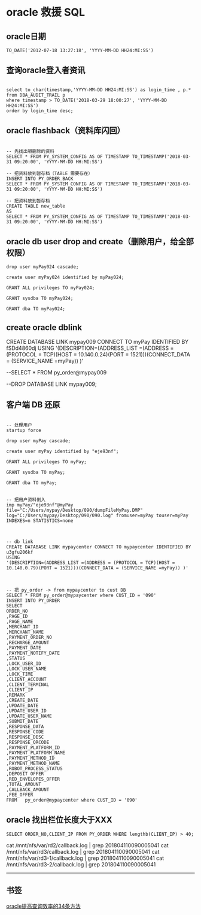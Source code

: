 # oracle 救援 SQL





## oracle日期
```
TO_DATE('2012-07-18 13:27:18', 'YYYY-MM-DD HH24:MI:SS')
```


## 查询oracle登入者资讯
```

select to_char(timestamp,'YYYY-MM-DD HH24:MI:SS') as login_time , p.* from DBA_AUDIT_TRAIL p 
where timestamp > TO_DATE('2018-03-29 18:00:27', 'YYYY-MM-DD HH24:MI:SS') 
order by login_time desc;

```


## oracle flashback（资料库闪回）
```

-- 先找出嘚删除的资料
SELECT * FROM PY_SYSTEM_CONFIG AS OF TIMESTAMP TO_TIMESTAMP('2018-03-31 09:20:00', 'YYYY-MM-DD HH:MI:SS')

-- 把资料放到暂存档（TABLE 需要存在）
INSERT INTO PY_ORDER_BACK 
SELECT * FROM PY_SYSTEM_CONFIG AS OF TIMESTAMP TO_TIMESTAMP('2018-03-31 09:20:00', 'YYYY-MM-DD HH:MI:SS')

-- 把资料放到暂存档
CREATE TABLE new_table
AS
SELECT * FROM PY_SYSTEM_CONFIG AS OF TIMESTAMP TO_TIMESTAMP('2018-03-31 09:20:00', 'YYYY-MM-DD HH:MI:SS')

```

## oracle db user drop and create（删除用户，给全部权限）
```
drop user myPay024 cascade;

create user myPay024 identified by myPay024;

GRANT ALL privileges TO myPay024;

GRANT sysdba TO myPay024;

GRANT dba TO myPay024;
```



## create oracle dblink
CREATE DATABASE LINK mypay009 CONNECT TO myPay IDENTIFIED BY fSDd4860dj
USING
'(DESCRIPTION=(ADDRESS_LIST =(ADDRESS = (PROTOCOL = TCP)(HOST = 10.140.0.24)(PORT = 1521)))(CONNECT_DATA = (SERVICE_NAME =myPay)) )'

--SELECT * FROM py_order@mypay009

--DROP DATABASE LINK mypay009;





## 客户端 DB 还原

```

-- 处理用户
startup force

drop user myPay cascade;

create user myPay identified by "eje93nf";

GRANT ALL privileges TO myPay;

GRANT sysdba TO myPay;

GRANT dba TO myPay;


-- 把用户资料倒入
imp myPay/"eje93nf"@myPay file="C:/Users/mypay/Desktop/090/dumpFileMyPay.DMP" log="C:/Users/mypay/Desktop/090/090.log" fromuser=myPay touser=myPay INDEXES=n STATISTICS=none



-- db link
CREATE DATABASE LINK mypaycenter CONNECT TO mypaycenter IDENTIFIED BY u3gfu206kf
USING
'(DESCRIPTION=(ADDRESS_LIST =(ADDRESS = (PROTOCOL = TCP)(HOST = 10.140.0.79)(PORT = 1521)))(CONNECT_DATA = (SERVICE_NAME =myPay)) )'



-- 把 py_order -> from mypaycenter to cust DB
SELECT * FROM py_order@mypaycenter where CUST_ID = '090'
INSERT INTO PY_ORDER 
SELECT 
ORDER_NO
,PAGE_ID
,PAGE_NAME
,MERCHANT_ID
,MERCHANT_NAME
,PAYMENT_ORDER_NO
,RECHARGE_AMOUNT
,PAYMENT_DATE
,PAYMENT_NOTIFY_DATE
,STATUS
,LOCK_USER_ID
,LOCK_USER_NAME
,LOCK_TIME
,CLIENT_ACCOUNT
,CLIENT_TERMINAL
,CLIENT_IP
,REMARK
,CREATE_DATE
,UPDATE_DATE
,UPDATE_USER_ID
,UPDATE_USER_NAME
,SUBMIT_DATE
,RESPONSE_DATA
,RESPONSE_CODE
,RESPONSE_DESC
,RESPONSE_QRCODE
,PAYMENT_PLATFORM_ID
,PAYMENT_PLATFORM_NAME
,PAYMENT_METHOD_ID
,PAYMENT_METHOD_NAME
,ROBOT_PROCESS_STATUS
,DEPOSIT_OFFER
,RED_ENVELOPES_OFFER
,TOTAL_AMOUNT
,CALLBACK_AMOUNT
,FEE_OFFER
FROM   py_order@mypaycenter where CUST_ID = '090'

```





## oracle 找出栏位长度大于XXX
```
SELECT ORDER_NO,CLIENT_IP FROM PY_ORDER WHERE lengthb(CLIENT_IP) > 40;

```


cat /mnt/nfs/var/rd2/callback.log | grep 201804110090005041
cat /mnt/nfs/var/rd3/callback.log | grep 201804110090005041
cat /mnt/nfs/var/rd3-1/callback.log | grep 201804110090005041
cat /mnt/nfs/var/rd3-2/callback.log | grep 201804110090005041

---








## 书签
[oracle提高查询效率的34条方法](https://www.2cto.com/database/201301/181269.html)














